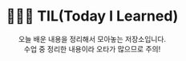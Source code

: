 <h1 align="center"> 👩🏻‍💻 TIL(Today I Learned)</h1>

<div align="center">
  오늘 배운 내용을 정리해서 모아놓는 저장소입니다.<br>  
  수업 중 정리한 내용이라 오타가 많으므로 주의! 
</div>
